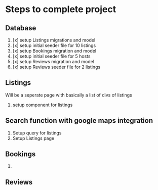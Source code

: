 # Steps to complete project

## Database
1. [x] setup Listings migrations and model
2. [x] setup initial seeder file for 10 listings
3. [x] setup Bookings migration and model
4. [x] setup initial seeder file for 5 hosts
5. [x] setup Reviews migration and model
6. [x] setup Reviews seeder file for 2 listings

## Listings
Will be a seperate page with basically a list of divs of listings
1. setup component for listings


## Search function with google maps integration
1. Setup query for listings
2. Setup Listings page

## Bookings
1. 

## Reviews